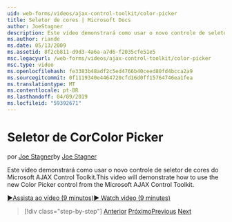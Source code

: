 ```yaml
---
uid: web-forms/videos/ajax-control-toolkit/color-picker
title: Seletor de cores | Microsoft Docs
author: JoeStagner
description: Este vídeo demonstrará como usar o novo controle de seletor de cores do Microsoft AJAX Control Toolkit.
ms.author: riande
ms.date: 05/13/2009
ms.assetid: 8f2cb811-d9d3-4a6a-a7d6-f2035cfe51e5
msc.legacyurl: /web-forms/videos/ajax-control-toolkit/color-picker
msc.type: video
ms.openlocfilehash: fe3383b48adf2c5ed4766b40ceed80fd4bcca2a9
ms.sourcegitcommit: 0f1119340e4464720cfd16d0ff15764746ea1fea
ms.translationtype: MT
ms.contentlocale: pt-BR
ms.lasthandoff: 04/09/2019
ms.locfileid: "59392671"
---
```

# <a name="color-picker"></a><span data-ttu-id="1d995-103">Seletor de Cor</span><span class="sxs-lookup"><span data-stu-id="1d995-103">Color Picker</span></span>

<span data-ttu-id="1d995-104">por [Joe Stagner](https://github.com/JoeStagner)</span><span class="sxs-lookup"><span data-stu-id="1d995-104">by [Joe Stagner](https://github.com/JoeStagner)</span></span>

<span data-ttu-id="1d995-105">Este vídeo demonstrará como usar o novo controle de seletor de cores do Microsoft AJAX Control Toolkit.</span><span class="sxs-lookup"><span data-stu-id="1d995-105">This video will demonstrate how to use the new Color Picker control from the Microsoft AJAX Control Toolkit.</span></span>

[<span data-ttu-id="1d995-106">&#9654;Assista ao vídeo (9 minutos)</span><span class="sxs-lookup"><span data-stu-id="1d995-106">&#9654; Watch video (9 minutes)</span></span>](https://channel9.msdn.com/Blogs/ASP-NET-Site-Videos/color-picker)

> [!div class="step-by-step"]
> <span data-ttu-id="1d995-107">[Anterior](control-extenders.md)
> [Próximo](combo-box.md)</span><span class="sxs-lookup"><span data-stu-id="1d995-107">[Previous](control-extenders.md)
[Next](combo-box.md)</span></span>
